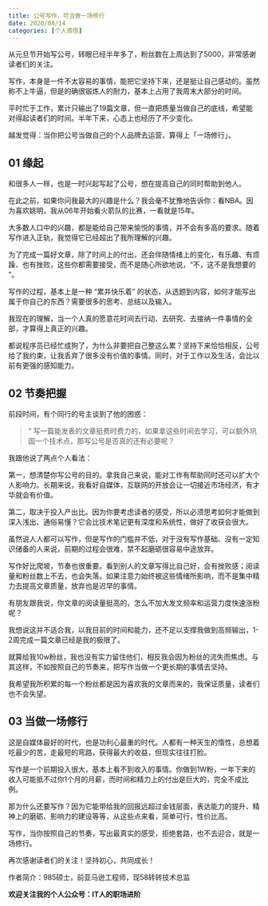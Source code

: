 ```yaml
---
title: 公号写作，可当做一场修行
date: 2020/08/14
categories: [个人感悟]
---
```


从元旦节开始写公号，转眼已经半年多了，粉丝数在上周达到了5000，非常感谢读者们的关注。

写作，本身是一件不太容易的事情，能把它坚持下来，还是挺让自己感动的。虽然称不上牛逼，但是的确很锻炼人的耐力，基本上占用了我周末大部分的时间。

平时忙于工作，累计只输出了19篇文章，但一直把质量当做自己的底线，希望能对得起读者们的时间。半年下来，心态上也经历了不少变化。

越发觉得：当你把公号当做自己的个人品牌去运营，算得上「一场修行」。

<!-- more -->

## **01 缘起**

和很多人一样，也是一时兴起写起了公号，想在提高自己的同时帮助到他人。

在此之前，如果你问我最大的兴趣是什么？我会毫不犹豫地告诉你：看NBA。因为喜欢姚明，我从06年开始看火箭队的比赛，一看就是15年。

大多数人口中的兴趣，都是能给自己带来愉悦的事情，并不会有多高的要求。随着写作进入正轨，我觉得它已经超出了我所理解的兴趣。

为了完成一篇好文章，除了时间上的付出，还会伴随情绪上的变化，有乐趣、有烦躁、也有挫败，这些你都需要接受，而不是随心所欲地说，“不，这不是我想要的 ”。

写作的过程，基本上是一种 “累并快乐着” 的状态，从选题到内容，如何才能写出属于你自己的东西？需要很多的思考、总结以及输入。

我现在的理解，当一个人真的愿意花时间去行动、去研究、去接纳一件事情的全部，才算得上真正的兴趣。

都说程序员已经忙成狗了，为什么非要把自己整这么累？坚持下来恰恰相反，公号给了我约束，让我丢弃了很多没有价值的事情。同时，对于工作以及生活，会比以前有更强的感知能力。

## **02 节奏把握**

前段时间，有个同行的号主谈到了他的困惑：

> “ 写一篇能发表的文章挺费时费力的，如果拿这些时间去学习，可以额外巩固一个技术点，那写公号是否真的还有必要呢？

我跟他说了两点个人看法：

第一，想清楚你写公号的目的。拿我自己来说，能对工作有帮助同时还可以扩大个人影响力。长期来说，我看好自媒体，互联网的开放会让一切接近市场经济，有才华就会有价值。

第二，取决于投入产出比。因为你要考虑读者的感受，所以必须思考如何才能做到深入浅出、通俗易懂？它会比技术笔记更有深度和系统性，做好了收获会很大。

虽然说人人都可以写作，但是写作的门槛并不低，对于没有写作基础、没有一定知识储备的人来说，前期的过程会很难，禁不起磨砺很容易中途放弃。

写作好比爬坡，节奏也很重要。看到别人的文章写得比自己好，会有挫败感；阅读量和粉丝数上不去，也会失落。如果注意力始终被这些情绪所影响，而不是集中精力去提高文章质量，放弃也是迟早的事情。

有朋友跟我说，你文章的阅读量挺高的，怎么不加大发文频率和运营力度快速涨粉呢？

我想说这并不适合我，以我目前的时间和能力，还不足以支撑我做到高频输出，1-2周完成一篇文章已经是我的极限了。

就算给我10w粉丝，我也没有实力留住他们，相反我会因为粉丝的流失而焦虑。与其这样，不如按照自己的节奏来，把写作当做一个更长期的事情去坚持。

我希望我所积累的每一个粉丝都是因为喜欢我的文章而来的，我保证质量，读者们也不会失望。

## **03 当做一场修行**

这是自媒体最好的时代，也是功利心最重的时代。人都有一种天生的惰性，总想着吃最少的苦，走最短的弯路，获得最大的收益，但现实往往打脸。

写作是一个前期投入很大，基本上看不到收入的事情。你做到1W粉，一年下来的收入可能抵不过你1个月的月薪，而时间和精力上的付出是巨大的，完全不成比例。

那为什么还要写作？因为它能带给我的回报远超过金钱层面，表达能力的提升、精神上的磨砺、影响力的建设等等，从这些点来看，简单可行，性价比高。

写作，当你按照自己的节奏，写出最真实的感受，拒绝套路，也不去迎合，就是一场修行。

再次感谢读者们的关注！坚持初心，共同成长！

作者简介：985硕士，前亚马逊工程师，现58转转技术总监

**欢迎关注我的个人公众号：IT人的职场进阶**